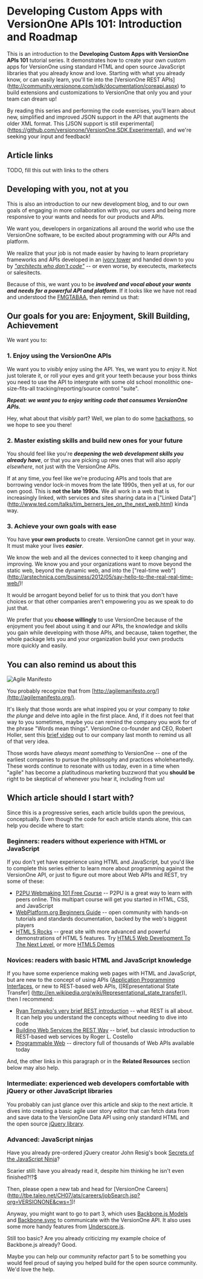 # Developing Custom Apps with VersionOne APIs 101: Introduction and Roadmap

This is an introduction to the **Developing Custom Apps with VersionOne APIs 101** tutorial series. It demonstrates how 
to create your own custom apps for VersionOne using standard HTML and open source JavaScript libraries that you 
already know and love. Starting with what you already know, or can easily learn, you'll tie into the
[VersionOne REST APIs] (http://community.versionone.com/sdk/documentation/coreapi.aspx) to build extensions and 
customizations to VersionOne that only you and your team can dream up!

By reading this series and performing the code exercises, you'll learn about new, simplified and 
improved JSON support in the API that augments the older XML format. This [JSON support is still experimental]
(https://github.com/versionone/VersionOne.SDK.Experimental), and we're seeking your input and feedback!

## Article links

TODO, fill this out with links to the others 

## Developing with you, not at you

This is also an introduction to our new development blog, and to our own goals of engaging in more 
collaboration with you, our users and being more responsive to your wants and needs for our products and APIs.

We want you, developers in organizations all around the world who use the VersionOne software, 
to be excited about programming with our APIs and platform. 

We realize that your job is not made easier by having to learn proprietary frameworks and APIs 
developed in an [ivory tower](http://www.lessonsoffailure.com/tag/ivory-tower/) and handed down to you by 
[*"architects who don't code"*](http://c2.com/cgi/wiki?ArchitectsDontCode) -- or even worse, by executects, 
marketects or salesitects.

Because of this, we want you to be ***involved and vocal about your wants and needs for a powerful API and 
platform***. If it looks like we have not read and understood the 
[FMGTABAA](http://www.lessonsoffailure.com/tag/ivory-tower/), then remind us that:

## Our goals for you are: Enjoyment, Skill Building, Achievement

We want you to:

### 1. Enjoy using the VersionOne APIs

We want you to *visibly* enjoy using the API. Yes, we want you to *enjoy* it. Not just tolerate it, or roll 
your eyes and grit your teeth because your boss thinks you need to use the API to intergrate with some old school 
monolithic one-size-fits-all tracking/reporting/source control "suite". 

***Repeat: we want you to enjoy writing code that consumes VersionOne APIs.***

Hey, what about that *visibly* part? Well, we plan to do some [hackathons](http://en.wikipedia.org/wiki/Hackathon), 
so we hope to see you there!

### 2. Master existing skills and build new ones for your future

You should feel like you're ***deepening the web development skills you already have***, or that you 
are picking up new ones that will also apply *elsewhere*, not just with the VersionOne APIs.

If at any time, you feel like we're producing APIs and tools that are borrowing vendor lock-in moves from the 
late 1990s, then yell at us, for our own good. This is **not the late 1990s**. We all work in a web that is 
increasingly linked, with services and sites sharing data in a ["Linked Data"]
(http://www.ted.com/talks/tim_berners_lee_on_the_next_web.html) kinda way. 

### 3. Achieve your own goals with ease

You have **your own products** to create. VersionOne cannot get in your way. It must make your lives ***easier***.

We know the web and all the devices connected to it keep changing and improving. We know you and your 
organizations want to move beyond the static web, beyond the dynamic web, and into the ["real-time web"]
(http://arstechnica.com/business/2012/05/say-hello-to-the-real-real-time-web/)!

It would be arrogant beyond belief for us to think that you don't have choices or that other companies aren't 
empowering you as we speak to do just that.

We prefer that you **choose willingly** to use VersionOne because of the enjoyment you feel about using it and our
APIs, the knowledge and skills you gain while developing with those APIs, and because, taken together, the 
whole package lets you and your organization build your own products more quickly and easily.

## You can also remind us about this

![Agile Manifesto](https://raw.github.com/versionone/VersionOne.Requestor.NET/master/part01/agileManifesto.png)

You probably recognize that from [http://agilemanifesto.org/](http://agilemanifesto.org/).

It's likely that those words are what inspired you or your company to *take the plunge* and delve into agile in the 
first place. And, if it does not feel that way to you sometimes, maybe you can remind the company you work for of 
the phrase "Words mean things". VersionOne co-founder and CEO, Robert Holler, 
sent this [brief video](http://www.youtube.com/watch?feature=player_embedded&v=Hzgzim5m7oU&noredirect=1) 
out to our company last month to remind us all of that very idea.

Those words have *always meant something* to VersionOne -- one of the earliest companies to pursue the 
philosophy and practices wholeheartedly. These words continue to resonate with us today, even in a time when "agile" 
has become a platitudinous marketing buzzword that you **should be** right to be skeptical of whenever you hear it, 
including from us!

## Which article should I start with?

Since this is a progressive series, each article builds upon the previous, conceptually. Even though the code 
for each article stands alone, this can help you decide where to start:

### Beginners: readers without experience with HTML or JavaScript

If you don't yet have experience using HTML and JavaScript, but you'd like to complete this series either to learn 
more about programming against the VersionOne API, or just to figure out more about Web APIs and REST, try some of 
these:

* [P2PU Webmaking 101 Free Course](https://p2pu.org/en/schools/school-of-webcraft/sets/webmaking-101/) -- P2PU is a great way 
to learn with peers online. This multipart course will get you started in HTML, CSS, and JavaScript
* [WebPlatform.org Beginners Guide](http://docs.webplatform.org/wiki/beginners) -- open community with hands-on 
tutorials and standards documentation, backed by the web's biggest players
* [HTML 5 Rocks](http://www.html5rocks.com/en/) -- great site with more advanced and powerful demonstrations of 
HTML 5 features. Try [HTML5 Web Development To The Next Level](http://slides.html5rocks.com/#landing-slide), 
or more [HTML5 Demos](http://html5demos.com/)

### Novices: readers with basic HTML and JavaScript knowledge

If you have some experience making web pages with HTML and JavaScript, but are new to the concept of using APIs 
([Application Programming Interfaces](http://en.wikipedia.org/wiki/Application_programming_interface), 
or new to REST-based web APIs, ([REpresentational State Transfer]
(http://en.wikipedia.org/wiki/Representational_state_transfer)), then I recommend:

* [Ryan Tomayko's very brief REST introduction](http://tomayko.com/writings/rest-to-my-wife) -- what REST is all about. It can 
help you understand the concepts without needing to dive into code
* [Building Web Services the REST Way](http://www.xfront.com/REST-Web-Services.html) -- brief, but classic 
introduction to REST-based web services by Roger L. Costello
* [Programmable Web](http://www.programmableweb.com/) -- directory full of thousands of Web APIs available today

And, the other links in this paragraph or in the **Related Resources** section below may also help.

### Intermediate: experienced web developers comfortable with jQuery or other JavaScript libraries

You probably can just glance over this article and skip to the next article. It dives into creating a basic 
agile user story editor that can fetch data from and save data to the VersionOne Data API using only standard 
HTML and the open source [jQuery library](http://jquery.com/).

### Advanced: JavaScript ninjas

Have you already pre-ordered jQuery creator John Resig's book [Secrets of the JavaScript Ninja](http://jsninja.com/)?

Scarier still: have you already read it, despite him thinking he isn't even finished?!?$

Then, please open a new tab and head for [VersionOne Careers]
(http://tbe.taleo.net/CH07/ats/careers/jobSearch.jsp?org=VERSIONONE&cws=1)!

Anyway, you might want to go to part 3, which uses [Backbone.js Models](http://backbonejs.org/#Model) and 
[Backbone.sync](http://backbonejs.org/#Sync) to communicate with the VersionOne API. 
It also uses some more handy features from [Underscore.js](http://underscorejs.org/).

Still too basic? Are you already criticizing my example choice of Backbone.js already? Good. 

Maybe you can help our community refactor part 5 to be something you would feel proud of saying you 
helped build for the open source community. We'd love the help.
